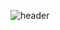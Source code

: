 ![header](https://capsule-render.vercel.app/api?type=transparent&color=auto&height=200&section=header&text=CLOZ%20UI&fontSize=90&fontColor=DFDFDF&desc=React%20UI%20Component%20Library)
